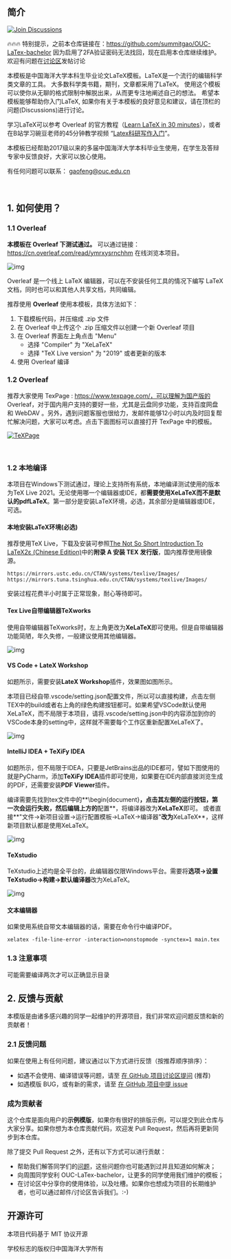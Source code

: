 ## 简介 

[![Join Discussions](https://img.shields.io/github/discussions/oucailab/OUC-LaTex-bachelor)](https://github.com/oucailab/OUC-LaTex-bachelor/discussions)

🔥🔥🔥 特别提示，之前本仓库链接在：https://github.com/summitgao/OUC-LaTex-bachelor 因为启用了2FA验证密码无法找回，现在启用本仓库继续维护。欢迎有问题在[讨论区](https://github.com/oucailab/OUC-LaTex-bachelor/discussions)发帖讨论

本模板是中国海洋大学本科生毕业论文LaTeX模板。LaTeX是一个流行的编辑科学类文章的工具。 大多数科学类书籍，期刊，文章都采用了LaTeX。 使用这个模板可以使你从无聊的格式限制中解脱出来，从而更专注地阐述自己的想法。 希望本模板能够帮助你入门LaTeX, 如果你有关于本模板的良好意见和建议，请在顶栏的问题(Discussions)进行讨论。

学习LaTeX可以参考 Overleaf 的官方教程（[Learn LaTeX in 30 minutes](https://cn.overleaf.com/learn/latex/Learn_LaTeX_in_30_minutes)），或者在B站学习碗豆老师的45分钟教学视频 “[Latex科研写作入门](https://www.bilibili.com/video/BV1Au411N7Ew/)”。

本模板已经帮助2017级以来的多届中国海洋大学本科毕业生使用，在学生及答辩专家中反馈良好，大家可以放心使用。

有任何问题可以联系： gaofeng@ouc.edu.cn

<br>

## 1. 如何使用？

### 1.1 Overleaf

**本模板在 Overleaf 下测试通过。** 可以通过链接：<https://cn.overleaf.com/read/ymrxysrnchhm>   在线浏览本项目。

![img](img/20210422170337.jpg)

Overleaf 是一个线上 LaTeX 编辑器，可以在不安装任何工具的情况下编写 LaTeX 文档，同时也可以和其他人共享文档，共同编辑。

推荐使用 **Overleaf** 使用本模板，具体方法如下：

1. 下载模板代码，并压缩成 .zip 文件
2. 在 Overleaf 中上传这个 .zip 压缩文件以创建一个新 Overleaf 项目
3. 在 Overleaf 界面左上角点击 "Menu"
   - 选择 "Compiler" 为 "XeLaTeX"
   - 选择 "TeX Live version" 为 "2019" 或者更新的版本
4. 使用 Overleaf 编译

### 1.2 Overleaf

推荐大家使用 TexPage : https://www.texpage.com/，可以理解为国产版的 Overleaf，对于国内用户支持的要好一些，尤其是云盘同步功能，支持百度网盘和 WebDAV 。另外，遇到问题客服也很给力，发邮件能够12小时以内及时回复帮忙解决问题，大家可以考虑。点击下面图标可以直接打开 TexPage 中的模板。

[![TeXPage](https://img.shields.io/badge/OUC-TeXPage-495A80.svg)](https://www.texpage.com/template/fce6f583-3a96-4494-8d59-8bd4deb45c5d)

<br>

### 1.2 本地编译

本项目在Windows下测试通过，理论上支持所有系统，本地编译测试使用的版本为TeX Live 2021。无论使用哪一个编辑器或IDE，都**需要使用XeLaTeX而不是默认的pdfLaTeX**。第一部分是安装LaTeX环境，必选，其余部分是编辑器或IDE，可选。

#### 本地安装LaTeX环境(必选)

推荐使用TeX Live，下载及安装可参照[The Not So Short Introduction To LaTeX2ε (Chinese Edition)](https://github.com/CTeX-org/lshort-zh-cn)中的**附录 A 安装 TEX 发行版**，国内推荐使用镜像源。

```url
https://mirrors.ustc.edu.cn/CTAN/systems/texlive/Images/
https://mirrors.tuna.tsinghua.edu.cn/CTAN/systems/texlive/Images/
```

安装过程花费半小时属于正常现象，耐心等待即可。

#### Tex Live自带编辑器TeXworks

使用自带编辑器TeXworks时，左上角更改为**XeLaTeX**即可使用。但是自带编辑器功能简陋，年久失修，一般建议使用其他编辑器。

![img](img/image-20220305144537228.jpg)

#### VS Code + LateX Workshop

如题所示，需要安装**LateX Workshop**插件，效果图如图所示。

本项目已经自带.vscode/setting.json配置文件，所以可以直接构建，点击左侧TEX中的build或者右上角的绿色构建按钮都可。如果希望VSCode默认使用XeLaTeX，而不局限于本项目，请将.vscode/setting.json中的内容添加到你的VSCode本身的setting中，这样就不需要每个工作区重新配置XeLaTeX了。

![img](img/image-20220305143913352.jpg)

#### IntelliJ IDEA + TeXiFy IDEA

如题所示，但不局限于IDEA，只要是JetBrains出品的IDE都可，譬如下图使用的就是PyCharm，添加**TeXiFy IDEA**插件即可使用，如果要在IDE内部直接浏览生成的PDF，还需要安装**PDF Viewer**插件。

编译需要先找到tex文件中的**\\begin\{document\}**，点击其左侧的运行按钮，第一次会运行失败，然后编辑上方的**配置**，将编译器改为**XeLaTeX**即可。
或者直接**"文件->新项目设置->运行配置模板->LaTeX->编译器"**改为**XeLaTeX**，这样新项目默认都是使用XeLaTeX。

![img](img/image-20220305144343929.jpg)

#### TeXstudio

TeXstudio上述均是全平台的，此编辑器仅限Windows平台。需要将**选项->设置TeXstudio->构建->默认编译器**改为XeLaTeX。

![img](img/image-20220305143708631.jpg)

#### 文本编辑器

如果使用系统自带文本编辑器的话，需要在命令行中编译PDF。

```shell
xelatex -file-line-error -interaction=nonstopmode -synctex=1 main.tex
```

### 1.3 注意事项

可能需要编译两次才可以正确显示目录

## 2. 反馈与贡献

本模版是由诸多感兴趣的同学一起维护的开源项目，我们非常欢迎问题反馈和新的贡献者！

### 2.1 反馈问题

如果在使用上有任何问题，建议通过以下方式进行反馈（按推荐顺序排序）：

* 如遇不会使用、编译错误等问题，请至 [在 GitHub 项目讨论区提问](https://github.com/oucailab/OUC-LaTex-bachelor/discussions) (推荐)
* 如遇模版 BUG，或有新的需求，请至 [在 GitHub 项目中提 issue](https://github.com/oucailab/OUC-LaTex-bachelor/issues)



### 成为贡献者

这个仓库是面向用户的**示例模版**，如果你有很好的排版示例，可以提交到此仓库与大家分享。如果你想为本仓库贡献代码，欢迎发 Pull Request，然后再将更新同步到本仓库。

除了提交 Pull Request 之外，还有以下方式可以进行贡献：

* 帮助我们解答同学们的[问题](https://github.com/oucailab/OUC-LaTex-bachelor/discussions)，这些问题你也可能遇到过并且知道如何解决；
* 向周围同学安利 OUC-LaTex-bachelor，让更多的同学使用我们维护的模板；
* 在讨论区中分享你的使用体验，以及吐槽。如果你也想成为项目的长期维护者，也可以通过邮件/讨论区告诉我们。:-)



## 开源许可

本项目代码基于 MIT 协议开源

学校标志的版权归中国海洋大学所有
